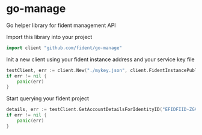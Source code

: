# go-manage
Go helper library for fident management API

Import this library into your project
```go
import client "github.com/fident/go-manage"
```

Init a new client using your fident instance address and your service key file
```go
testClient, err := client.New("./mykey.json", client.FidentInstancePublic)
if err != nil {
	panic(err)
}
```

Start querying your fident project
```go
details, err := testClient.GetAccountDetailsForIdentityID("EFIDFIID-ZGVT5I6L4-MISCR-V5UX35S")
if err != nil {
	panic(err)
}
```
